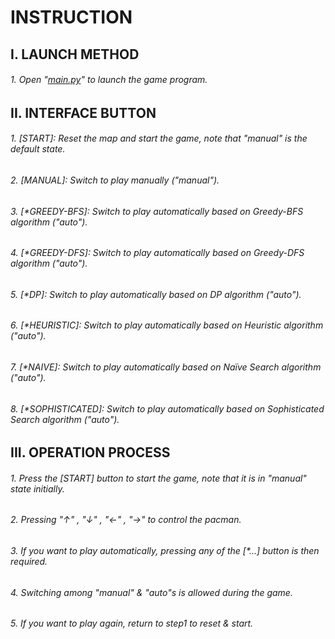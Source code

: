 # INSTRUCTION

## I. LAUNCH METHOD

###### 1. Open "[main.py](main.py)" to launch the game program.

## II. INTERFACE BUTTON

###### 1. [START]: Reset the map and start the game, note that "manual" is the default state.

###### 2. [MANUAL]: Switch to play manually ("manual").

###### 3. [*GREEDY-BFS]: Switch to play automatically based on Greedy-BFS algorithm ("auto").

###### 4. [*GREEDY-DFS]: Switch to play automatically based on Greedy-DFS algorithm ("auto").

###### 5. [*DP]: Switch to play automatically based on DP algorithm ("auto").

###### 6. [*HEURISTIC]: Switch to play automatically based on Heuristic algorithm ("auto").

###### 7. [*NAIVE]: Switch to play automatically based on Naïve Search algorithm ("auto").

###### 8. [*SOPHISTICATED]: Switch to play automatically based on Sophisticated Search algorithm ("auto").

## III. OPERATION PROCESS

###### 1. Press the [START] button to start the game, note that it is in "manual" state initially.

###### 2. Pressing "↑" , "↓" , "←" , "→" to control the pacman.

###### 3. If you want to play automatically, pressing any of the [*...] button is then required.

###### 4. Switching among "manual" & "auto"s is allowed during the game.

###### 5. If you want to play again, return to step1 to reset & start.